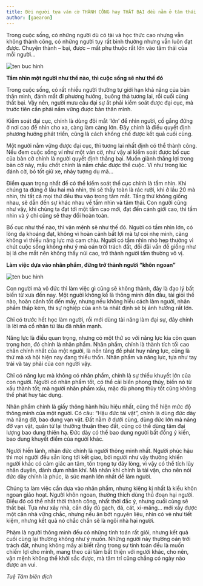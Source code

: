 ```yaml
---
title: Đời người tựa ván cờ THÀNH CÔNG hay THẤT BẠI đều nằm ở tâm thái
author: [gaearon]
---
```

Trong cuộc sống, có những người dù có tài và học thức cao nhưng vẫn không thành công, có những người tuy rất bình thường nhưng vẫn luôn đạt được. Chuyện thành – bại, được – mất phụ thuộc rất lớn vào tâm thái của mỗi người…

![ten buc hinh](http://drive.tinhhoa.net/http/1200x1200/tinhhoa.net-/CTCqQD-20170911-doi-nguoi-tua-van-co-thanh-cong-hay-that-bai-deu-nam-o-tam-thai.jpg "ten buc hinh")

**Tầm nhìn một người như thế nào, thì cuộc sống sẽ như thế đó**

Trong cuộc sống, có rất nhiều người thường tự giới hạn khả năng của bản thân mình, đánh mất đi phương hướng, buông thả tương lai, rồi cuối cùng thất bại. Vậy nên, người mưu cầu đại sự ắt phải kiểm soát được đại cục, mà trước tiên cần phải nắm vững được bản thân mình.

Kiểm soát đại cục, chính là dùng đôi mắt ‘lớn’ để nhìn người, cố gắng đứng ở nơi cao để nhìn cho xa, càng làm càng lớn. Đây chính là điều quyết định phương hướng phát triển, cũng là cách khống chế được kết quả cuối cùng.

Một người nắm vững được đại cục, thì tương lai nhất định có thể thành công. Nếu đem cuộc sống ví như một ván cờ, như vậy ai kiểm soát được bố cục của bàn cờ chính là người quyết định thắng bại. Muốn giành thắng lợi trong bàn cờ này, mấu chốt chính là nắm chắc được thế cuộc. Ví như trong lúc đánh cờ, bỏ tốt giữ xe, nhảy tượng dụ mã…

Điểm quan trọng nhất để có thể kiểm soát thế cục chính là tầm nhìn. Khi chúng ta đứng ở lầu hai mà nhìn, thì sẽ thấy toàn là rác rưởi, khi ở lầu 20 mà nhìn, thì tất cả mọi thứ đều thu vào trong tầm mắt. Tầng thứ không giống nhau, sẽ dẫn đến sự khác nhau về tầm nhìn và tâm thái. Con người cũng như vậy, khi chúng ta đạt tới một tầm cao mới, đạt đến cảnh giới cao, thì tầm nhìn và ý chí cũng sẽ thay đổi hoàn toàn.

Bố cục như thế nào, thì vận mệnh sẽ như thế đó. Người có tầm nhìn lớn, có lòng dạ khoáng đạt, không vì hoàn cảnh bất lợi mà tự coi nhẹ mình, càng không vì thiếu năng lực mà cam chịu. Người có tầm nhìn nhỏ hẹp thường vì chút cuộc sống không như ý mà oán trời trách đất, đối đãi vấn đề giống như bị lá che mắt nên không thấy núi cao, trở thành người tầm thường vô vị.

**Làm việc dựa vào nhân phẩm, đừng trở thành người “khôn ngoan”**

![ten buc hinh](http://drive.tinhhoa.net/http/1200x1200/tinhhoa.net-/yeyKfz-20170911-doi-nguoi-tua-van-co-thanh-cong-hay-that-bai-deu-nam-o-tam-thai.jpg "ten buc hinh")

Con người mà vô đức thì làm việc gì cũng sẽ không thành, đây là đạo lý bất biến từ xưa đến nay. Một người không kể là thông minh đến đâu, tài giỏi thế nào, hoàn cảnh tốt đến mấy, nhưng nếu không hiểu cách làm người, nhân phẩm thấp kém, thì sự nghiệp của anh ta nhất định sẽ bị ảnh hưởng rất lớn.

Chỉ có trước hết học làm người, rồi mới dùng tài năng làm đại sự, đây chính là lời mà cổ nhân từ lâu đã nhấn mạnh.

Năng lực là điều quan trọng, nhưng có một thứ so với năng lực kia còn quan trọng hơn, đó chính là nhân phẩm. Nhân phẩm, chính là thành tích tối cao chân chính nhất của một người, là nền tảng để phát huy năng lực, cũng là thứ mà xã hội hiện nay đang thiếu thốn. Nhân phẩm và năng lực, tựa như tay trái và tay phải của con người vậy.

Chỉ có năng lực mà không có nhân phẩm, chính là sự thiếu khuyết lớn của con người. Người có nhân phẩm tốt, có thể cải biến phong thủy, biến nó từ xấu thành tốt; mà người nhân phẩm xấu, mặc dù phong thủy tốt cũng không thể phát huy tác dụng.

Nhân phẩm chính là giấy thông hành hữu hiệu nhất, cũng thể hiện mức độ thông minh của một người. Có câu: “Hậu đức tái vật”, chính là dùng đức dày mà nâng đỡ, bao dung vạn vật. Đất nằm ở dưới cùng, dùng đức lớn mà nâng đỡ vạn vật, quân tử lại thường thuận theo đất, cũng có thể dùng tâm đại lượng bao dung thiên hạ. Đức dày có thể bao dung người bất đồng ý kiến, bao dung khuyết điểm của người khác.

Người hiền lành, nhân đức chính là người thông minh nhất. Người phúc hậu thì mọi người đều sẵn lòng tới kết giao, bởi người như vậy thường khiến người khác có cảm giác an tâm, tôn trọng tự đáy lòng, vì vậy có thể tích lũy nhân duyên, dành dụm nhân khí. Mà nhân khí chính là tài vận, cho nên nói đức dày chính là phúc, là sức mạnh lớn nhất để làm người.

Chúng ta làm việc cần dựa vào nhân phẩm, nhưng kiêng kị nhất là kiểu khôn ngoan giảo hoạt. Người khôn ngoan, thường thích dùng thủ đoạn hại người. Điều đó có thể nhất thời thành công, nhất thời đắc ý, nhưng cuối cùng sẽ thất bại. Tựa như xây nhà, cần đầy đủ gạch, đá, cát, xi-măng… mới xây được một căn nhà vững chắc, nhưng nếu ăn bớt nguyên liệu, nhìn có vẻ như tiết kiệm, nhưng kết quả nó chắc chắn sẽ là ngôi nhà hại người.

Phàm là người thông minh đều có những tính toán rất giỏi, nhưng kết quả cuối cùng lại thường không như ý muốn. Những người này thường oán trời trách đất, nhưng không mấy ai biết rằng trong sự tính toán đều là muốn chiếm lợi cho mình, mang theo cái tâm bất thiện với người khác, cho nên, vận mệnh không thể khởi sắc được, mà tâm trí cũng chẳng có ngày nào được an vui.

*Tuệ Tâm biên dịch*